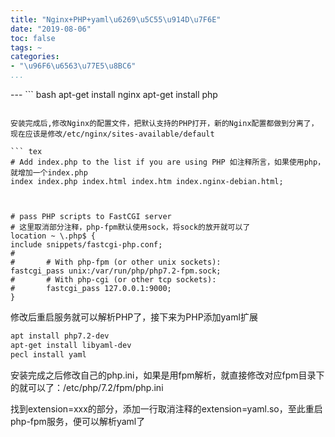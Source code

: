 ```yaml
---
title: "Nginx+PHP+yaml\u6269\u5C55\u914D\u7F6E"
date: "2019-08-06"
toc: false
tags: ~
categories:
- "\u96F6\u6563\u77E5\u8BC6"
...
```

--- ``` bash
apt-get install nginx
apt-get install php
```

安装完成后,修改Nginx的配置文件，把默认支持的PHP打开，新的Nginx配置都做到分离了，现在应该是修改/etc/nginx/sites-available/default 

``` tex
# Add index.php to the list if you are using PHP 如注释所言，如果使用php，就增加一个index.php
index index.php index.html index.htm index.nginx-debian.html;



# pass PHP scripts to FastCGI server
# 这里取消部分注释，php-fpm默认使用sock，将sock的放开就可以了
location ~ \.php$ {
include snippets/fastcgi-php.conf;
#
#       # With php-fpm (or other unix sockets):
fastcgi_pass unix:/var/run/php/php7.2-fpm.sock;
#       # With php-cgi (or other tcp sockets):
#       fastcgi_pass 127.0.0.1:9000;
}
```

修改后重启服务就可以解析PHP了，接下来为PHP添加yaml扩展

``` bash
apt install php7.2-dev
apt-get install libyaml-dev
pecl install yaml
```

安装完成之后修改自己的php.ini，如果是用fpm解析，就直接修改对应fpm目录下的就可以了：/etc/php/7.2/fpm/php.ini

找到extension=xxx的部分，添加一行取消注释的extension=yaml.so，至此重启php-fpm服务，便可以解析yaml了
